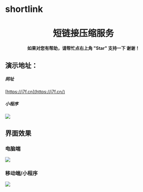 # shortlink

<h1 align="center">短链接压缩服务</h1>

<p align="center">
    <b>如果对您有帮助，请帮忙点右上角 "Star" 支持一下 谢谢！</b>
</p>

## 演示地址：

##### 网址
  [https://i7f.cn](https://i7f.cn/)

##### 小程序
![](https://i7f.cn/1.png)
## 界面效果

### 电脑端
![](https://i7f.cn/2.png)

### 移动端/小程序
![](https://i7f.cn/3.png)
